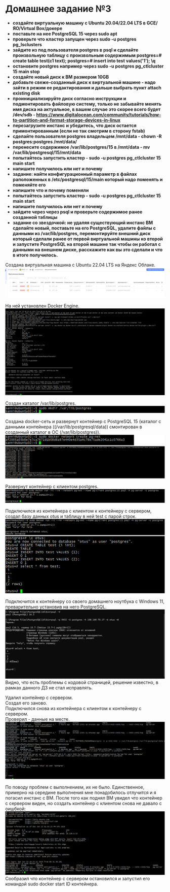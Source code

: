 # Домашнее задание №3


*	**создайте виртуальную машину c Ubuntu 20.04/22.04 LTS в GCE/ЯО/Virtual Box/докере**
*	**поставьте на нее PostgreSQL 15 через sudo apt**
*	**проверьте что кластер запущен через sudo -u postgres pg_lsclusters**
*	**зайдите из под пользователя postgres в psql и сделайте произвольную таблицу с произвольным содержимым
postgres=# create table test(c1 text);
postgres=# insert into test values('1');
\q**
*	**остановите postgres например через sudo -u postgres pg_ctlcluster 15 main stop**
*	**создайте новый диск к ВМ размером 10GB**
*	**добавьте свеже-созданный диск к виртуальной машине - надо зайти в режим ее редактирования и дальше выбрать пункт attach existing disk**
*	**проинициализируйте диск согласно инструкции и подмонтировать файловую систему, только не забывайте менять имя диска на актуальное, в вашем случае это скорее всего будет /dev/sdb - https://www.digitalocean.com/community/tutorials/how-to-partition-and-format-storage-devices-in-linux**
*	**перезагрузите инстанс и убедитесь, что диск остается примонтированным (если не так смотрим в сторону fstab)**
*	**сделайте пользователя postgres владельцем /mnt/data - chown -R postgres:postgres /mnt/data/**
*	**перенесите содержимое /var/lib/postgres/15 в /mnt/data - mv /var/lib/postgresql/15/mnt/data**
*	**попытайтесь запустить кластер - sudo -u postgres pg_ctlcluster 15 main start**
*	**напишите получилось или нет и почему**
*	**задание: найти конфигурационный параметр в файлах раположенных в /etc/postgresql/15/main который надо поменять и поменяйте его**
*	**напишите что и почему поменяли**
*	**попытайтесь запустить кластер - sudo -u postgres pg_ctlcluster 15 main start**
*	**напишите получилось или нет и почему**
*	**зайдите через через psql и проверьте содержимое ранее созданной таблицы**
*	**задание со звездочкой: не удаляя существующий инстанс ВМ сделайте новый, поставьте на его PostgreSQL, удалите файлы с данными из /var/lib/postgres, перемонтируйте внешний диск который сделали ранее от первой виртуальной машины ко второй и запустите PostgreSQL на второй машине так чтобы он работал с данными на внешнем диске, расскажите как вы это сделали и что в итоге получилось.**

Создана виртуальная машина c Ubuntu 22.04 LTS на Яндекс Облаке.
![Альт-текст](Images/HW3/000.png)

На ней установлен Docker Engine.
![Альт-текст](Images/HW2/01.png)

Создан каталог /var/lib/postgres.
![Альт-текст](Images/HW2/02.png)

Создана docker-сеть и развернут контейнер с PostgreSQL 15 (каталог с данными контейнера ((/var/lib/postgresql/data)) смонтирован в созданный каталог в ОС (/var/lib/postgres)).
![Альт-текст](Images/HW2/03.png)
![Альт-текст](Images/HW2/04.png)

Развернут контейнер с клиентом postgres.
![Альт-текст](Images/HW2/05.png)

Подключился из контейнера с клиентом к контейнеру с сервером, создал базу данных otus и таблицу в ней test с парой строк.
![Альт-текст](Images/HW2/06.png)
![Альт-текст](Images/HW2/07.png)

Подключится к контейнеру со своего домашнего ноутбука с Windows 11, преварительно установив на него PostgreSQL.
![Альт-текст](Images/HW2/08.png)
Видно, что есть проблемы с кодовой страницей, решение известно, в рамках данного ДЗ не стал исправлять.

Удалил контейнер с сервером.  
Создал его заново.  
Подключился снова из контейнера с клиентом к контейнеру с сервером.  
Проверил - данные на месте.
![Альт-текст](Images/HW2/09.png)

По поводу проблем с выполнением, их не было. Единственное, примерно на середине выполнения мне понадобилось отлучится и я погасил инстанс с ВМ. После того как поднял ВМ увидел что контейнер с сервером виден, но создать контейнер с клиентом снова не давало с оишбкой:
![Альт-текст](Images/HW2/10.png)
Сообразил что контейнер с сервером остановился и запустил его командой sudo docker start ID контейнера.



